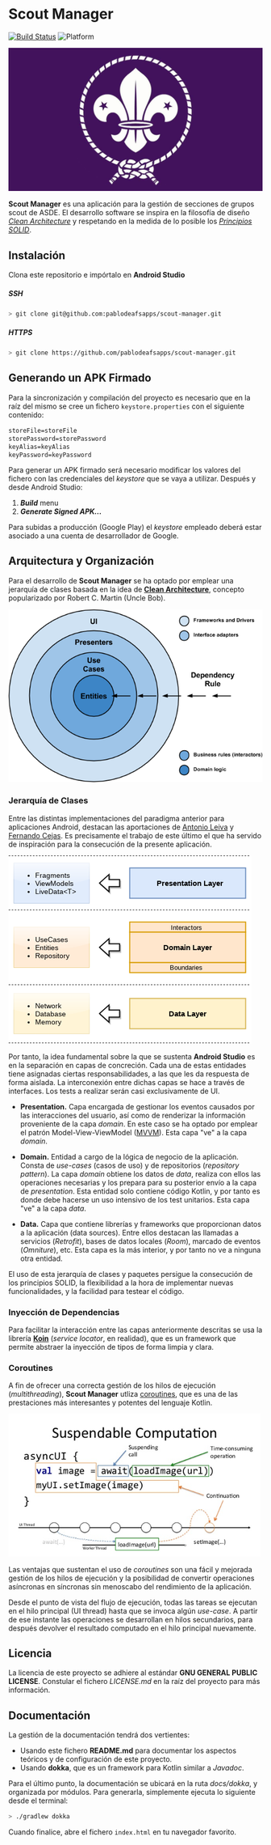 # Scout Manager

[![Build Status](https://travis-ci.org/pablodeafsapps/scout-manager.svg?branch=master)](https://travis-ci.org/pablodeafsapps/scout-manager)
![Platform](https://img.shields.io/badge/platform-android-green.svg)

<img src="docs/images/flor-de-lis.jpg" width="800">

**Scout Manager** es una aplicación para la gestión de secciones de grupos scout de ASDE. El desarrollo software se inspira en la filosofía de diseño [*Clean Architecture*](https://blog.cleancoder.com/uncle-bob/2012/08/13/the-clean-architecture.html) y respetando en la medida de lo posible los [_Principios SOLID_](https://www.baeldung.com/solid-principles).


## Instalación
Clona este repositorio e impórtalo en **Android Studio**

##### SSH
```bash
> git clone git@github.com:pablodeafsapps/scout-manager.git
```

##### HTTPS
```bash
> git clone https://github.com/pablodeafsapps/scout-manager.git
```


## Generando un APK Firmado
Para la sincronización y compilación del proyecto es necesario que en la raíz del mismo se cree un fichero `keystore.properties` con el siguiente contenido:
```
storeFile=storeFile
storePassword=storePassword
keyAlias=keyAlias
keyPassword=keyPassword
```

Para generar un APK firmado será necesario modificar los valores del fichero con las credenciales del _keystore_ que se vaya a utilizar. Después y desde Android Studio:
1. ***Build*** menu
2. ***Generate Signed APK...***

Para subidas a producción (Google Play) el _keystore_ empleado deberá estar asociado a una cuenta de desarrollador de Google.


## Arquitectura y Organización

Para el desarrollo de **Scout Manager** se ha optado por emplear una jerarquía de clases basada en la idea de [**Clean Architecture**](https://blog.cleancoder.com/uncle-bob/2012/08/13/the-clean-architecture.html), concepto popularizado por Robert C. Martin (Uncle Bob).

![alt text](docs/images/clean-architecture-cejas-1.png)

### Jerarquía de Clases

Entre las distintas implementaciones del paradigma anterior para aplicaciones Android, destacan las aportaciones de [Antonio Leiva](https://antonioleiva.com/clean-architecture-android/) y [Fernando Cejas](https://fernandocejas.com/2014/09/03/architecting-android-the-clean-way/). Es precisamente el trabajo de este último el que ha servido de inspiración para la consecución de la presente aplicación.

![alt text](docs/images/clean-architecture-cejas-2.png)

Por tanto, la idea fundamental sobre la que se sustenta **Android Studio** es en la separación en capas de concreción. Cada una de estas entidades tiene asignadas ciertas responsabilidades, a las que les da respuesta de forma aislada. La interconexión entre dichas capas se hace a través de interfaces. Los tests a realizar serán casi exclusivamente de UI.

* **Presentation.**
Capa encargada de gestionar los eventos causados por las interacciones del usuario, así como de renderizar la información proveniente de la capa _domain_. En este caso se ha optado por emplear el patrón Model-View-ViewModel ([MVVM](https://proandroiddev.com/mvvm-architecture-viewmodel-and-livedata-part-1-604f50cda1)). Esta capa "ve" a la capa _domain_.

* **Domain.**
Entidad a cargo de la lógica de negocio de la aplicación. Consta de _use-cases_ (casos de uso) y de repositorios (_repository pattern_). La capa _domain_ obtiene los datos de _data_, realiza con ellos las operaciones necesarias y los prepara para su posterior envío a la capa de _presentation_. Esta entidad solo contiene código Kotlin, y por tanto es donde debe hacerse un uso intensivo de los test unitarios. Esta capa "ve" a la capa _data_.

* **Data.**
Capa que contiene librerías y frameworks que proporcionan datos a la aplicación (data sources). Entre ellos destacan las llamadas a servicios (_Retrofit_), bases de datos locales (_Room_), marcado de eventos (_Omniture_), etc. Esta capa es la más interior, y por tanto no ve a ninguna otra entidad.

El uso de esta jerarquía de clases y paquetes persigue la consecución de los principios SOLID, la flexibilidad a la hora de implementar nuevas funcionalidades, y la facilidad para testear el código.
 
### Inyección de Dependencias

Para facilitar la interacción entre las capas anteriormente descritas se usa la librería **[Koin](https://www.raywenderlich.com/9457-dependency-injection-with-koin)** (_service locator_, en realidad), que es un framework que permite abstraer la inyección de tipos de forma limpia y clara. 

### Coroutines

A fin de ofrecer una correcta gestión de los hilos de ejecución (_multithreading_), **Scout Manager** utliza [coroutines](https://codelabs.developers.google.com/codelabs/kotlin-coroutines/#0), que es una de las prestaciones más interesantes y potentes del lenguaje Kotlin.

<img src="docs/images/coroutines-scheme.jpg" width="500">

Las ventajas que sustentan el uso de _coroutines_ son una fácil y mejorada gestión de los hilos de ejecución y la posibilidad de convertir operaciones asíncronas en síncronas sin menoscabo del rendimiento de la aplicación.

Desde el punto de vista del flujo de ejecución, todas las tareas se ejecutan en el hilo principal (UI thread) hasta que se invoca algún _use-case_. A partir de ese instante las operaciones se desarrollan en hilos secundarios, para después devolver el resultado computado en el hilo principal nuevamente.


## Licencia
La licencia de este proyecto se adhiere al estándar **GNU GENERAL PUBLIC LICENSE**. Constular el fichero *LICENSE.md* en la raíz del proyecto para más información. 


## Documentación
La gestión de la documentación tendrá dos vertientes:
* Usando este fichero **README.md** para documentar los aspectos teóricos y de configuración de este proyecto.
* Usando **dokka**, que es un framework para Kotlin similar a _Javadoc_.

Para el último punto, la documentación se ubicará en la ruta *docs/dokka*, y organizada por módulos. Para generarla, simplemente ejecuta lo siguiente desde el terminal:
```bash
> ./gradlew dokka
```  

Cuando finalice, abre el fichero `index.html` en tu navegador favorito.